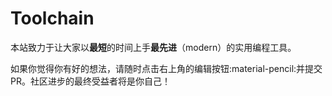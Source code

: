 # Toolchain

本站致力于让大家以<strong>最短</strong>的时间上手<strong>最先进</strong>（modern）的实用编程工具。

如果你觉得你有好的想法，请随时点击右上角的编辑按钮:material-pencil:并提交PR。社区进步的最终受益者将是你自己！

